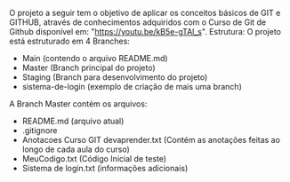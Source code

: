 O projeto a seguir tem o objetivo de aplicar os conceitos básicos de GIT e GITHUB, através de conhecimentos adquiridos com o Curso de Git de Github disponível em: "https://youtu.be/kB5e-gTAl_s".
Estrutura:
O projeto está estruturado em 4 Branches:
- Main (contendo o arquivo README.md)
- Master (Branch principal do projeto)
- Staging (Branch para desenvolvimento do projeto)
- sistema-de-login (exemplo de criação de mais uma branch)

A Branch Master contém os arquivos:
- README.md (arquivo atual)
- .gitignore
- Anotacoes Curso GIT devaprender.txt (Contém as anotações feitas ao longo de cada aula do curso)
- MeuCodigo.txt (Código Inicial de teste)
- Sistema de login.txt (informações adicionais)
